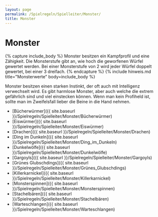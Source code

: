 ```yaml
---
layout: page
permalink: /Spielregeln/Spielleiter/Monster/
title: Monster
---
```


# Monster

{% capture include_body %}
Monster besitzen ein Kampfprofil und eine Zähigkeit. Die Monsterstufe gibt an, wie hoch die geworfenen Würfel gewertet werden. Bei einer Monsterstufe von 2 wird jeder Würfel doppelt gewertet, bei einer 3 dreifach.
{% endcapture %}
{% include hinweis.md title="Monsterwerte" body=include_body %}

Monster besitzen einen starken Instinkt, der oft auch mit Intelligenz verwechselt wird. Es gibt harmlose Monster, aber auch welche die extrem gefährlich sind und viel einstecken können. Wenn man kein Profiheld ist, sollte man im Zweifelsfall lieber die Beine in die Hand nehmen.

- [Bücherwürmer]({{ site.baseurl }}/Spielregeln/Spielleiter/Monster/Bücherwürmer)
- [Eiswürmer]({{ site.baseurl }}/Spielregeln/Spielleiter/Monster/Eiswürmer)
- [Drachen]({{ site.baseurl }}/Spielregeln/Spielleiter/Monster/Drachen)
- [Ding im Dunkeln]({{ site.baseurl }}/Spielregeln/Spielleiter/Monster/Ding_im_Dunkeln)
- [Dunkelwölfe]({{ site.baseurl }}/Spielregeln/Spielleiter/Monster/Dunkelwölfe)
- [Gargoyls]({{ site.baseurl }}/Spielregeln/Spielleiter/Monster/Gargoyls)
- [Grünes Glubschdings]({{ site.baseurl }}/Spielregeln/Spielleiter/Monster/Grünes_Glubschdings)
- [Killerkarnickel]({{ site.baseurl }}/Spielregeln/Spielleiter/Monster/Killerkarnickel)
- [Monsterspinnen]({{ site.baseurl }}/Spielregeln/Spielleiter/Monster/Monsterspinnen)
- [Stachelbären]({{ site.baseurl }}/Spielregeln/Spielleiter/Monster/Stachelbären)
- [Warteschlangen]({{ site.baseurl }}/Spielregeln/Spielleiter/Monster/Warteschlangen)
